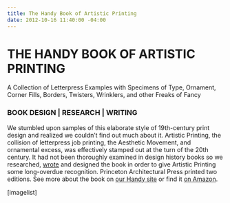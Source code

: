 ```yaml
---
title: The Handy Book of Artistic Printing
date: 2012-10-16 11:40:00 -04:00
---
```


<h1>THE HANDY BOOK OF ARTISTIC PRINTING</h1>
A Collection of Letterpress Examples with Specimens of Type, Ornament,<br />
Corner Fills, Borders, Twisters, Wrinklers, and other Freaks of Fancy

<h3>BOOK DESIGN | RESEARCH | WRITING</h3>
We stumbled upon samples of this elaborate style of 19th-century print design and realized we couldn’t find out much about it. Artistic Printing, the collision of letterpress job printing, the Aesthetic Movement, and ornamental excess, was effectively stamped out at the turn of the 20th century. It had not been thoroughly examined in design history books so we researched, <a href=" http://thegraphicsoffice.com/the-handy-book…istic-printing/ ">wrote</a> and designed the book in order to give Artistic Printing some long-overdue recognition. Princeton Architectural Press printed two editions. See more about the book on <a href="http://www.artisticprintingbook.com/tour-the-book.htm" target="_blank">our Handy site</a> or find it <a href="http://www.amazon.com/The-Handy-Book-Artistic-Printing/dp/1568987056" target="_blank">on Amazon</a>.

\[imagelist\]
